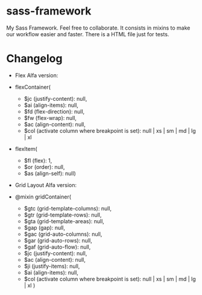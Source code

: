 # sass-framework

My Sass Framework. Feel free to collaborate.
It consists in mixins to make our workflow easier and faster.
There is a HTML file just for tests.

# Changelog

- Flex Alfa version:
- flexContainer(

  - \$jc (justify-content): null,
  - \$ai (align-items): null,
  - \$fd (flex-direction): null,
  - \$fw (flex-wrap): null,
  - \$ac (align-content): null,
  - \$col (activate column where breakpoint is set): null | xs | sm | md | lg | xl

- flexItem(

  - \$fl (flex): 1,
  - \$or (order): null,
  - \$as (align-self): null)

- Grid Layout Alfa version:
- @mixin gridContainer(
  - \$gtc (grid-template-columns): null,
  - \$gtr (grid-template-rows): null,
  - \$gta (grid-template-areas): null,
  - \$gap (gap): null,
  - \$gac (grid-auto-columns): null,
  - \$gar (grid-auto-rows): null,
  - \$gaf (grid-auto-flow): null,
  - \$jc (justify-content): null,
  - \$ac (align-content): null,
  - \$ji (justify-items): null,
  - \$ai (align-items): null,
  - \$col (activate column where breakpoint is set): null | xs | sm | md | lg | xl
    )

